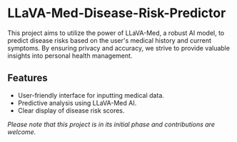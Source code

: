 # LLaVA-Med-Disease-Risk-Predictor
This project aims to utilize the power of LLaVA-Med, a robust AI model, to predict disease risks based on the user's medical history and current symptoms. By ensuring privacy and accuracy, we strive to provide valuable insights into personal health management. 

## Features
- User-friendly interface for inputting medical data.
- Predictive analysis using LLaVA-Med AI.
- Clear display of disease risk scores.

*Please note that this project is in its initial phase and contributions are welcome.* 
